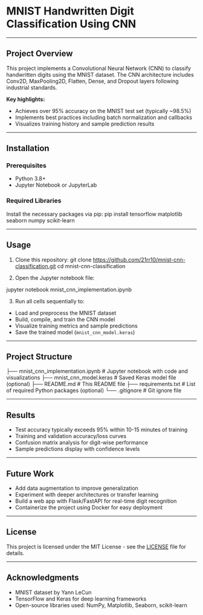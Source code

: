 # MNIST Handwritten Digit Classification Using CNN

---

## Project Overview

This project implements a Convolutional Neural Network (CNN) to classify handwritten digits using the MNIST dataset. The CNN architecture includes Conv2D, MaxPooling2D, Flatten, Dense, and Dropout layers following industrial standards.

**Key highlights:**
- Achieves over 95% accuracy on the MNIST test set (typically ~98.5%)
- Implements best practices including batch normalization and callbacks
- Visualizes training history and sample prediction results

---

## Installation

### Prerequisites

- Python 3.8+
- Jupyter Notebook or JupyterLab

### Required Libraries

Install the necessary packages via pip:
pip install tensorflow matplotlib seaborn numpy scikit-learn

---

## Usage

1. Clone this repository:
git clone https://github.com/21rr10/mnist-cnn-classification.git
cd mnist-cnn-classification


2. Open the Jupyter notebook file:

jupyter notebook mnist_cnn_implementation.ipynb


3. Run all cells sequentially to:
- Load and preprocess the MNIST dataset
- Build, compile, and train the CNN model
- Visualize training metrics and sample predictions
- Save the trained model (`mnist_cnn_model.keras`)

---

## Project Structure

├── mnist_cnn_implementation.ipynb # Jupyter notebook with code and visualizations
├── mnist_cnn_model.keras # Saved Keras model file (optional)
├── README.md # This README file
├── requirements.txt # List of required Python packages (optional)
└── .gitignore # Git ignore file

---

## Results

- Test accuracy typically exceeds 95% within 10-15 minutes of training
- Training and validation accuracy/loss curves
- Confusion matrix analysis for digit-wise performance
- Sample predictions display with confidence levels

---

## Future Work

- Add data augmentation to improve generalization
- Experiment with deeper architectures or transfer learning
- Build a web app with Flask/FastAPI for real-time digit recognition
- Containerize the project using Docker for easy deployment

---

## License

This project is licensed under the MIT License - see the [LICENSE](LICENSE) file for details.

---

## Acknowledgments

- MNIST dataset by Yann LeCun
- TensorFlow and Keras for deep learning frameworks
- Open-source libraries used: NumPy, Matplotlib, Seaborn, scikit-learn

